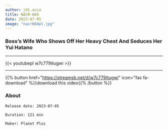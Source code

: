 ```yaml
---
author: j91.asia
title: NACR-684
date: 2023-07-05
image: "nacr684pl.jpg"
---
```


### Boss’s Wife Who Shows Off Her Heavy Chest And Seduces Her Yui Hatano
___

{{< youtubepl w7c779itugwi >}}
___

{{% button href="https://streamsb.net/d/w7c779itugwi" icon="fas fa-download" %}}download this video{{% /button %}}
### About

`Release date: 2023-07-05`

`Duration: 121 min`

`Maker:	Planet Plus`